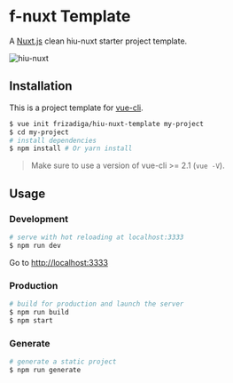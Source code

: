 # f-nuxt Template

A [Nuxt.js](https://github.com/nuxt/nuxt.js)  clean hiu-nuxt starter project template.

<!-- Live demo: https://starter.nuxtjs.org -->

![hiu-nuxt](https://raw.githubusercontent.com/frizadiga/hiu-nuxt-template/master/.media/ss.png)

## Installation

This is a project template for [vue-cli](https://github.com/vuejs/vue-cli).

``` bash
$ vue init frizadiga/hiu-nuxt-template my-project  
$ cd my-project                     
# install dependencies
$ npm install # Or yarn install
```

> Make sure to use a version of vue-cli >= 2.1 (`vue -V`).

## Usage

### Development

``` bash
# serve with hot reloading at localhost:3333
$ npm run dev
```

Go to [http://localhost:3333](http://localhost:3333)

### Production

``` bash
# build for production and launch the server
$ npm run build
$ npm start
```

### Generate

``` bash
# generate a static project
$ npm run generate
```
